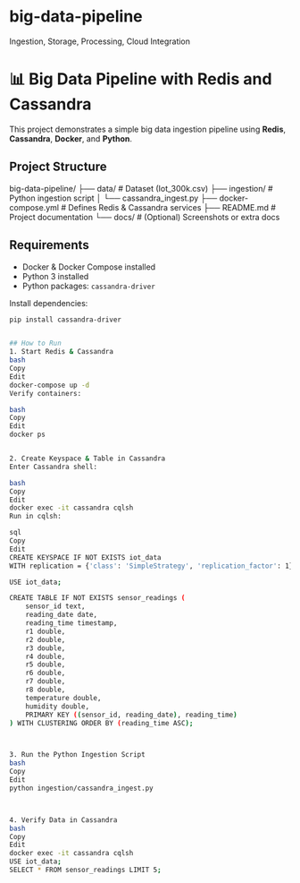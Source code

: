 # big-data-pipeline
Ingestion, Storage, Processing, Cloud Integration
# 📊 Big Data Pipeline with Redis and Cassandra

This project demonstrates a simple big data ingestion pipeline using **Redis**, **Cassandra**, **Docker**, and **Python**.


##  Project Structure

big-data-pipeline/
├── data/ # Dataset (Iot_300k.csv)
├── ingestion/ # Python ingestion script
│ └── cassandra_ingest.py
├── docker-compose.yml # Defines Redis & Cassandra services
├── README.md # Project documentation
└── docs/ # (Optional) Screenshots or extra docs



##  Requirements

- Docker & Docker Compose installed
- Python 3 installed
- Python packages: `cassandra-driver`

Install dependencies:
```bash
pip install cassandra-driver


## How to Run
1️. Start Redis & Cassandra
bash
Copy
Edit
docker-compose up -d
Verify containers:

bash
Copy
Edit
docker ps


2️. Create Keyspace & Table in Cassandra
Enter Cassandra shell:

bash
Copy
Edit
docker exec -it cassandra cqlsh
Run in cqlsh:

sql
Copy
Edit
CREATE KEYSPACE IF NOT EXISTS iot_data 
WITH replication = {'class': 'SimpleStrategy', 'replication_factor': 1};

USE iot_data;

CREATE TABLE IF NOT EXISTS sensor_readings (
    sensor_id text,
    reading_date date,
    reading_time timestamp,
    r1 double,
    r2 double,
    r3 double,
    r4 double,
    r5 double,
    r6 double,
    r7 double,
    r8 double,
    temperature double,
    humidity double,
    PRIMARY KEY ((sensor_id, reading_date), reading_time)
) WITH CLUSTERING ORDER BY (reading_time ASC);



3️. Run the Python Ingestion Script
bash
Copy
Edit
python ingestion/cassandra_ingest.py



4️. Verify Data in Cassandra
bash
Copy
Edit
docker exec -it cassandra cqlsh
USE iot_data;
SELECT * FROM sensor_readings LIMIT 5;



